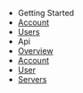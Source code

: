 -   Getting Started
-   [Account](getting-started/account.md)
-   [Users](getting-started/users.md)
-   Api
-   [Overview](api/overview.md)
-   [Account](api/account.md)
-   [User](api/user.md)
-   [Servers](api/servers.md)
